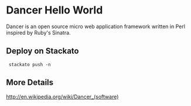 # Dancer Hello World

Dancer is an open source micro web application framework written in Perl inspired by Ruby's Sinatra.

## Deploy on Stackato

     stackato push -n

## More Details

http://en.wikipedia.org/wiki/Dancer_(software)
